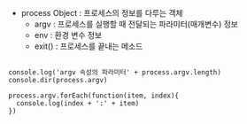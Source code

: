 - process Object : 프로세스의 정보를 다루는 객체
  - argv : 프로세스를 실행할 때 전달되는 파라미터(매개변수) 정보
  - env : 환경 변수 정보
  - exit() : 프로세스를 끝내는 메소드
<pre><code>
console.log('argv 속성의 파라미터' + process.argv.length)
console.dir(process.argv)

process.argv.forEach(function(item, index){
  console.log(index + ':' + item)
})
</code></pre>